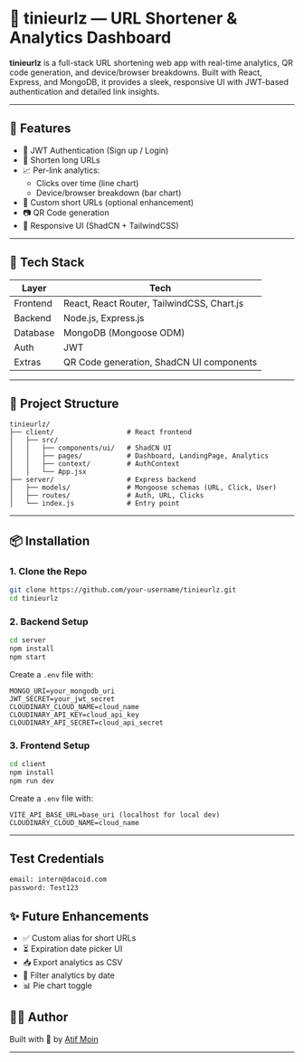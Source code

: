# 🔗 tinieurlz — URL Shortener & Analytics Dashboard

**tinieurlz** is a full-stack URL shortening web app with real-time analytics, QR code generation, and device/browser breakdowns. Built with React, Express, and MongoDB, it provides a sleek, responsive UI with JWT-based authentication and detailed link insights.

---

## 🚀 Features

- 🔐 JWT Authentication (Sign up / Login)
- 🔗 Shorten long URLs
- 📈 Per-link analytics:
  - Clicks over time (line chart)
  - Device/browser breakdown (bar chart)
- 📎 Custom short URLs (optional enhancement)
- 📷 QR Code generation
- 🎨 Responsive UI (ShadCN + TailwindCSS)

---

## 🧱 Tech Stack

| Layer    | Tech                                       |
| -------- | ------------------------------------------ |
| Frontend | React, React Router, TailwindCSS, Chart.js |
| Backend  | Node.js, Express.js                        |
| Database | MongoDB (Mongoose ODM)                     |
| Auth     | JWT                                        |
| Extras   | QR Code generation, ShadCN UI components   |

---

## 📂 Project Structure

```
tinieurlz/
├── client/                  # React frontend
│   ├── src/
│   │   ├── components/ui/   # ShadCN UI
│   │   ├── pages/           # Dashboard, LandingPage, Analytics
│   │   ├── context/         # AuthContext
│   │   └── App.jsx
├── server/                  # Express backend
│   ├── models/              # Mongoose schemas (URL, Click, User)
│   ├── routes/              # Auth, URL, Clicks
│   └── index.js             # Entry point
```

---

## 📦 Installation

### 1. Clone the Repo

```bash
git clone https://github.com/your-username/tinieurlz.git
cd tinieurlz
```

### 2. Backend Setup

```bash
cd server
npm install
npm start
```

Create a `.env` file with:

```env
MONGO_URI=your_mongodb_uri
JWT_SECRET=your_jwt_secret
CLOUDINARY_CLOUD_NAME=cloud_name
CLOUDINARY_API_KEY=cloud_api_key
CLOUDINARY_API_SECRET=cloud_api_secret
```

### 3. Frontend Setup

```bash
cd client
npm install
npm run dev
```

Create a `.env` file with:

```env
VITE_API_BASE_URL=base_uri (localhost for local dev)
CLOUDINARY_CLOUD_NAME=cloud_name
```

---

## Test Credentials

```bash
email: intern@dacoid.com
password: Test123
```

## ✨ Future Enhancements

- ✅ Custom alias for short URLs
- ⏳ Expiration date picker UI
- 📥 Export analytics as CSV
- 🔎 Filter analytics by date
- 📊 Pie chart toggle

## 👨‍💻 Author

Built with 💙 by [Atif Moin](https://github.com/iamatifmoin)

---
